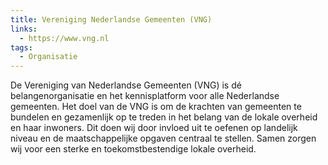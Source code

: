 ```yaml
---
title: Vereniging Nederlandse Gemeenten (VNG)
links:
  - https://www.vng.nl
tags:
  - Organisatie
---
```

De Vereniging van Nederlandse Gemeenten (VNG) is dé belangenorganisatie en het kennisplatform voor alle Nederlandse gemeenten. Het doel van de VNG is om de krachten van gemeenten te bundelen en gezamenlijk op te treden in het belang van de lokale overheid en haar inwoners. Dit doen wij door invloed uit te oefenen op landelijk niveau en de maatschappelijke opgaven centraal te stellen. Samen zorgen wij voor een sterke en toekomstbestendige lokale overheid.
